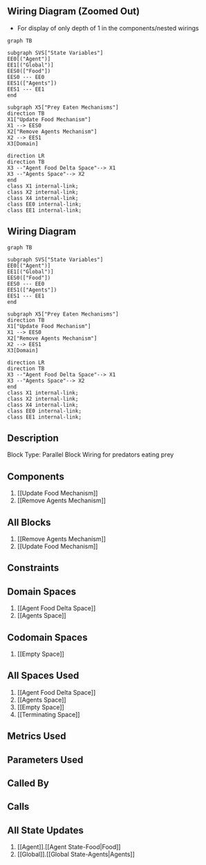 ## Wiring Diagram (Zoomed Out)

- For display of only depth of 1 in the components/nested wirings
```mermaid
graph TB

subgraph SVS["State Variables"]
EE0[("Agent")]
EE1[("Global")]
EES0(["Food"])
EES0 --- EE0
EES1(["Agents"])
EES1 --- EE1
end

subgraph X5["Prey Eaten Mechanisms"]
direction TB
X1["Update Food Mechanism"]
X1 --> EES0
X2["Remove Agents Mechanism"]
X2 --> EES1
X3[Domain]

direction LR
direction TB
X3 --"Agent Food Delta Space"--> X1
X3 --"Agents Space"--> X2
end
class X1 internal-link;
class X2 internal-link;
class X4 internal-link;
class EE0 internal-link;
class EE1 internal-link;

```

## Wiring Diagram

```mermaid
graph TB

subgraph SVS["State Variables"]
EE0[("Agent")]
EE1[("Global")]
EES0(["Food"])
EES0 --- EE0
EES1(["Agents"])
EES1 --- EE1
end

subgraph X5["Prey Eaten Mechanisms"]
direction TB
X1["Update Food Mechanism"]
X1 --> EES0
X2["Remove Agents Mechanism"]
X2 --> EES1
X3[Domain]

direction LR
direction TB
X3 --"Agent Food Delta Space"--> X1
X3 --"Agents Space"--> X2
end
class X1 internal-link;
class X2 internal-link;
class X4 internal-link;
class EE0 internal-link;
class EE1 internal-link;

```

## Description

Block Type: Parallel Block
Wiring for predators eating prey
## Components
1. [[Update Food Mechanism]]
2. [[Remove Agents Mechanism]]

## All Blocks
1. [[Remove Agents Mechanism]]
2. [[Update Food Mechanism]]

## Constraints

## Domain Spaces
1. [[Agent Food Delta Space]]
2. [[Agents Space]]

## Codomain Spaces
1. [[Empty Space]]

## All Spaces Used
1. [[Agent Food Delta Space]]
2. [[Agents Space]]
3. [[Empty Space]]
4. [[Terminating Space]]

## Metrics Used

## Parameters Used

## Called By

## Calls

## All State Updates
1. [[Agent]].[[Agent State-Food|Food]]
2. [[Global]].[[Global State-Agents|Agents]]

